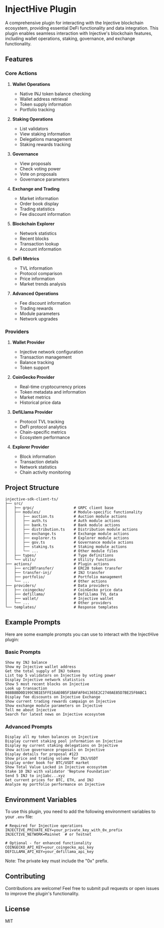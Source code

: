 # InjectHive Plugin

A comprehensive plugin for interacting with the Injective blockchain ecosystem, providing essential DeFi functionality and data integration. This plugin enables seamless interaction with Injective's blockchain features, including wallet operations, staking, governance, and exchange functionality.

## Features

### Core Actions

1. **Wallet Operations**
   - Native INJ token balance checking
   - Wallet address retrieval
   - Token supply information
   - Portfolio tracking

2. **Staking Operations**
   - List validators
   - View staking information
   - Delegations management
   - Staking rewards tracking

3. **Governance**
   - View proposals
   - Check voting power
   - Vote on proposals
   - Governance parameters

4. **Exchange and Trading**
   - Market information
   - Order book display
   - Trading statistics
   - Fee discount information

5. **Blockchain Explorer**
   - Network statistics
   - Recent blocks
   - Transaction lookup
   - Account information

6. **DeFi Metrics**
   - TVL information
   - Protocol comparison
   - Price information
   - Market trends analysis

7. **Advanced Operations**
   - Fee discount information
   - Trading rewards
   - Module parameters
   - Network upgrades

### Providers

1. **Wallet Provider**
   - Injective network configuration
   - Transaction management
   - Balance tracking
   - Token support

2. **CoinGecko Provider**
   - Real-time cryptocurrency prices
   - Token metadata and information
   - Market metrics
   - Historical price data

3. **DefiLlama Provider**
   - Protocol TVL tracking
   - DeFi protocol analytics
   - Chain-specific metrics
   - Ecosystem performance

4. **Explorer Provider**
   - Block information
   - Transaction details
   - Network statistics
   - Chain activity monitoring

## Project Structure

```
injective-sdk-client-ts/
├── src/
│   ├── grpc/                  # GRPC client base
│   ├── modules/               # Module-specific functionality
│   │   ├── auction.ts         # Auction module actions
│   │   ├── auth.ts            # Auth module actions
│   │   ├── bank.ts            # Bank module actions
│   │   ├── distribution.ts    # Distribution module actions
│   │   ├── exchange.ts        # Exchange module actions
│   │   ├── explorer.ts        # Explorer module actions
│   │   ├── gov.ts             # Governance module actions
│   │   ├── staking.ts         # Staking module actions
│   │   └── ...                # Other module files
│   ├── types/                 # Type definitions
│   └── utils/                 # Utility functions
├── actions/                   # Plugin actions
│   ├── erc20Transfer/         # ERC20 token transfer
│   ├── transfer-inj/          # INJ transfer
│   ├── portfolio/             # Portfolio management
│   └── ...                    # Other actions
├── providers/                 # Data providers
│   ├── coingecko/             # CoinGecko price data
│   ├── defillama/             # DefiLlama TVL data
│   ├── wallet/                # Injective wallet
│   └── ...                    # Other providers
└── templates/                 # Response templates
```

## Example Prompts

Here are some example prompts you can use to interact with the InjectHive plugin:

### Basic Prompts

```
Show my INJ balance
Show my Injective wallet address
Get the total supply of INJ tokens
List top 5 validators on Injective by voting power
Display Injective network statistics
Show 5 most recent blocks on Injective
Look up transaction 988B8BD0D199C9B1E5FFE16AE0B5F1BAFAF041365E2C2740AE85D7BE25F0ABC1
Display fee discounts on Injective Exchange
Show current trading rewards campaign on Injective
Show exchange module parameters on Injective
Tell me about Injective
Search for latest news on Injective ecosystem
```

### Advanced Prompts

```
Display all my token balances on Injective
Display current staking pool information on Injective
Display my current staking delegations on Injective
Show active governance proposals on Injective
Display details for proposal #123
Show price and trading volume for INJ/USDT
Display order book for BTC/USDT market
Show Total Value Locked in Injective ecosystem
Stake 10 INJ with validator 'Neptune Foundation'
Send 5 INJ to inj1abc...xyz
Get current prices for BTC, ETH, and INJ
Analyze my portfolio performance on Injective
```

## Environment Variables

To use this plugin, you need to add the following environment variables to your `.env` file:

```
# Required for Injective operations
INJECTIVE_PRIVATE_KEY=your_private_key_with_0x_prefix
INJECTIVE_NETWORK=Mainnet  # or Testnet

# Optional - for enhanced functionality
COINGECKO_API_KEY=your_coingecko_api_key
DEFILLAMA_API_KEY=your_defillama_api_key
```

Note: The private key must include the "0x" prefix.

## Contributing

Contributions are welcome! Feel free to submit pull requests or open issues to improve the plugin's functionality.

## License

MIT
